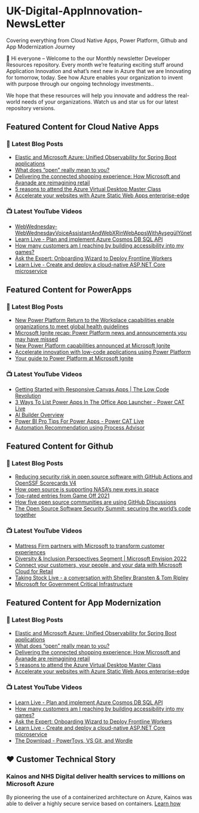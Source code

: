 # UK-Digital-AppInnovation-NewsLetter

Covering everything from Cloud Native Apps, Power Platform, Github and App Modernization Journey

👋 Hi everyone – Welcome to the our Monthly newsletter Developer Resources repository. Every month we’re featuring exciting stuff around Application Innovation and what’s next new in Azure that we are Innovating for tomorrow, today. See how Azure enables your organization to invent with purpose through our ongoing technology investments..


We hope that these resources will help you innovate and address the real-world needs of your organizations. Watch us and star us for our latest repository versions.

## Featured Content for Cloud Native Apps


### 📝 Latest Blog Posts

    
<!-- BLOGCNA:START -->
- [Elastic and Microsoft Azure: Unified Observability for Spring Boot applications](https://azure.microsoft.com/blog/elastic-and-microsoft-azure-unified-observability-for-spring-boot-applications/)
- [What does “open” really mean to you?](https://azure.microsoft.com/blog/what-does-open-really-mean-to-you/)
- [Delivering the connected shopping experience: How Microsoft and Avanade are reimagining retail](https://azure.microsoft.com/blog/delivering-the-connected-shopping-experience-how-microsoft-and-avanade-are-reimagining-retail/)
- [5 reasons to attend the Azure Virtual Desktop Master Class](https://azure.microsoft.com/blog/5-reasons-to-attend-the-azure-virtual-desktop-master-class/)
- [Accelerate your websites with Azure Static Web Apps enterprise-edge](https://azure.microsoft.com/blog/accelerate-your-websites-with-azure-static-web-apps-enterpriseedge/)
<!-- BLOGCNA:END -->

### 📺 Latest YouTube Videos

 
<!-- YOUTUBECNA:START -->
- [WebWednesday-WebWednesdayVoiceAssistantAndWebXRinWebAppsWithAyşegülYönet](https://www.youtube.com/watch?v=GZrM2h5rnPg)
- [Learn Live - Plan and implement Azure Cosmos DB SQL API](https://www.youtube.com/watch?v=6GYrXsAMs-I)
- [How many customers am I reaching by building accessibility into my games?](https://www.youtube.com/watch?v=feRPPQXv8AY)
- [Ask the Expert: Onboarding Wizard to Deploy Frontline Workers](https://www.youtube.com/watch?v=e9IjuuDfH3Q)
- [Learn Live - Create and deploy a cloud-native ASP.NET Core microservice](https://www.youtube.com/watch?v=t2OIbhdRLPA)
<!-- YOUTUBECNA:END -->

##  Featured Content for PowerApps
### 📝 Latest Blog Posts
<!-- BLOGPOWER:START -->
- [New Power Platform Return to the Workplace capabilities enable organizations to meet global health guidelines](https://cloudblogs.microsoft.com/powerplatform/2021/11/30/new-power-platform-return-to-the-workplace-capabilities-enable-organizations-to-meet-global-health-guidelines/)
- [Microsoft Ignite recap: Power Platform news and announcements you may have missed](https://cloudblogs.microsoft.com/powerplatform/2021/11/18/microsoft-ignite-recap-power-platform-news-and-announcements-you-may-have-missed/)
- [New Power Platform capabilities announced at Microsoft Ignite](https://cloudblogs.microsoft.com/powerplatform/2021/11/02/new-power-platform-capabilities-announced-at-microsoft-ignite/)
- [Accelerate innovation with low-code applications using Power Platform](https://cloudblogs.microsoft.com/powerplatform/2021/11/02/accelerate-innovation-with-low-code-applications-using-power-platform/)
- [Your guide to Power Platform at Microsoft Ignite](https://cloudblogs.microsoft.com/powerplatform/2021/10/26/your-guide-to-power-platform-at-microsoft-ignite/)
<!-- BLOGPOWER:END -->
 ### 📺 Latest YouTube Videos
    
<!-- YOUTUBEPOWER:START -->
- [Getting Started with Responsive Canvas Apps | The Low Code Revolution](https://www.youtube.com/watch?v=tjYIy2ZbDWw)
- [3 Ways To List Power Apps In The Office App Launcher - Power CAT Live](https://www.youtube.com/watch?v=msragCPRY6I)
- [AI Builder Overview](https://www.youtube.com/watch?v=F7JU14eVpLg)
- [Power BI Pro Tips For Power Apps - Power CAT Live](https://www.youtube.com/watch?v=UNMYSEN3VeI)
- [Automation Recommendation using Process Advisor](https://www.youtube.com/watch?v=Rdu0M89UwcQ)
<!-- YOUTUBEPOWER:END -->

##  Featured Content for Github
### 📝 Latest Blog Posts
<!-- BLOGGITHUB:START -->
- [Reducing security risk in open source software with GitHub Actions and OpenSSF Scorecards V4](https://github.blog/2022-01-19-reducing-security-risk-oss-actions-opensff-scorecards-v4/)
- [How open source is supporting NASA’s new eyes in space](https://github.blog/2022-01-18-how-open-source-is-supporting-nasas-new-eyes-in-space/)
- [Top-rated entries from Game Off 2021](https://github.blog/2022-01-13-top-entries-from-game-off-2021/)
- [How five open source communities are using GitHub Discussions](https://github.blog/2022-01-13-how-five-open-source-communities-are-using-github-discussions/)
- [The Open Source Software Security Summit: securing the world’s code together](https://github.blog/2022-01-13-open-source-software-security-summit-securing-the-worlds-code-together/)
<!-- BLOGGITHUB:END -->
### 📺 Latest YouTube Videos
<!-- YOUTUBEGITHUB:START -->
- [Mattress Firm partners with Microsoft to transform customer experiences](https://www.youtube.com/watch?v=H6yaQNZcUsA)
- [Diversity &amp; Inclusion Perspectives Segment | Microsoft Envision 2022](https://www.youtube.com/watch?v=w7TU__xPr2c)
- [Connect your customers, your people, and your data with Microsoft Cloud for Retail](https://www.youtube.com/watch?v=ew_gMs3Mtps)
- [Taking Stock Live - a conversation with Shelley Bransten &amp; Tom Ripley](https://www.youtube.com/watch?v=QzAI5yFUexs)
- [Microsoft for Government Critical Infrastructure](https://www.youtube.com/watch?v=gjLjRO_m69I)
<!-- YOUTUBEGITHUB:END -->
##  Featured Content for App Modernization
### 📝 Latest Blog Posts
<!-- BLOGAPPMOD:START -->
- [Elastic and Microsoft Azure: Unified Observability for Spring Boot applications](https://azure.microsoft.com/blog/elastic-and-microsoft-azure-unified-observability-for-spring-boot-applications/)
- [What does “open” really mean to you?](https://azure.microsoft.com/blog/what-does-open-really-mean-to-you/)
- [Delivering the connected shopping experience: How Microsoft and Avanade are reimagining retail](https://azure.microsoft.com/blog/delivering-the-connected-shopping-experience-how-microsoft-and-avanade-are-reimagining-retail/)
- [5 reasons to attend the Azure Virtual Desktop Master Class](https://azure.microsoft.com/blog/5-reasons-to-attend-the-azure-virtual-desktop-master-class/)
- [Accelerate your websites with Azure Static Web Apps enterprise-edge](https://azure.microsoft.com/blog/accelerate-your-websites-with-azure-static-web-apps-enterpriseedge/)
<!-- BLOGAPPMOD:END -->
### 📺 Latest YouTube Videos
<!-- YOUTUBEAPPMOD:START -->
- [Learn Live - Plan and implement Azure Cosmos DB SQL API](https://www.youtube.com/watch?v=6GYrXsAMs-I)
- [How many customers am I reaching by building accessibility into my games?](https://www.youtube.com/watch?v=feRPPQXv8AY)
- [Ask the Expert: Onboarding Wizard to Deploy Frontline Workers](https://www.youtube.com/watch?v=e9IjuuDfH3Q)
- [Learn Live - Create and deploy a cloud-native ASP.NET Core microservice](https://www.youtube.com/watch?v=t2OIbhdRLPA)
- [The Download - PowerToys, VS Git, and Wordle](https://www.youtube.com/watch?v=9ks3QvViMhc)
<!-- YOUTUBEAPPMOD:END -->


## ♥️ Customer Technical Story 

### Kainos and NHS Digital deliver health services to millions on Microsoft Azure

By pioneering the use of a containerized architecture on Azure, Kainos was able to deliver a highly secure service based on containers. [Learn how](https://customers.microsoft.com/en-us/story/1368348549535774520-kainos-and-nhs-digital-deliver-health-services-to-millions-on-microsoft-azure)

